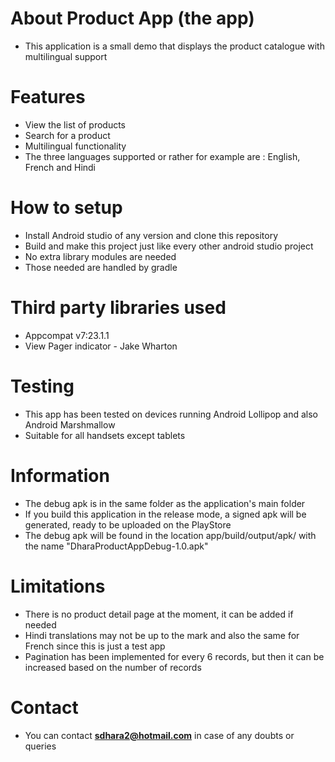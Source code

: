 # About **Product App** (the app) #
- This application is a small demo that displays the product catalogue with multilingual support

# Features #
- View the list of products
- Search for a product
- Multilingual functionality
- The three languages supported or rather for example are : English, French and Hindi

# How to setup #
- Install Android studio of any version and clone this repository
- Build and make this project just like every other android studio project
- No extra library modules are needed
- Those needed are handled by gradle

# Third party libraries used #
- Appcompat v7:23.1.1
- View Pager indicator - Jake Wharton

# Testing #
- This app has been tested on devices running Android Lollipop and also Android Marshmallow
- Suitable for all handsets except tablets

# Information #
- The debug apk is in the same folder as the application's main folder
- If you build this application in the release mode, a signed apk will be generated, ready to be uploaded on the PlayStore
- The debug apk will be found in the location app/build/output/apk/ with the name "DharaProductAppDebug-1.0.apk"

# Limitations #
- There is no product detail page at the moment, it can be added if needed
- Hindi translations may not be up to the mark and also the same for French since this is just a test app
- Pagination has been implemented for every 6 records, but then it can be increased based on the number of records

# Contact #
- You can contact **sdhara2@hotmail.com** in case of any doubts or queries